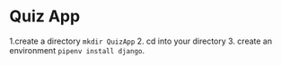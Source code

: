 # Quiz App

1.create a directory `mkdir QuizApp`
2. cd into your directory
3. create an environment `pipenv install django`.
